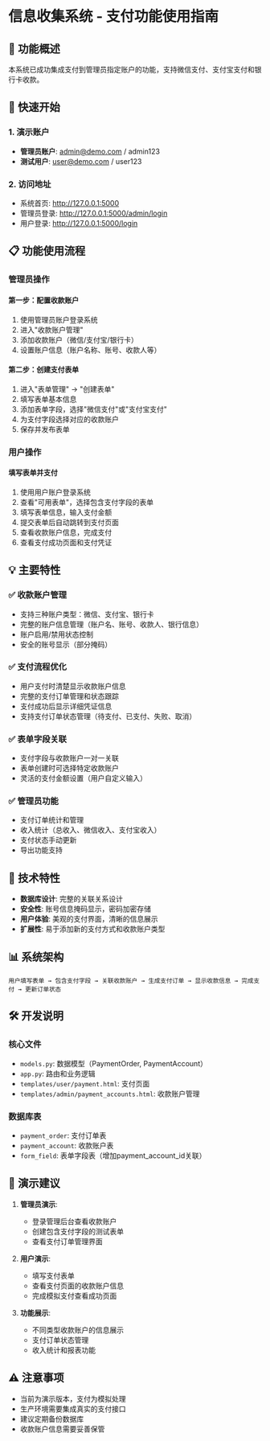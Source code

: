 # 信息收集系统 - 支付功能使用指南

## 🎯 功能概述

本系统已成功集成支付到管理员指定账户的功能，支持微信支付、支付宝支付和银行卡收款。

## 🚀 快速开始

### 1. 演示账户
- **管理员账户**: admin@demo.com / admin123
- **测试用户**: user@demo.com / user123

### 2. 访问地址
- 系统首页: http://127.0.0.1:5000
- 管理员登录: http://127.0.0.1:5000/admin/login
- 用户登录: http://127.0.0.1:5000/login

## 📋 功能使用流程

### 管理员操作

#### 第一步：配置收款账户
1. 使用管理员账户登录系统
2. 进入"收款账户管理"
3. 添加收款账户（微信/支付宝/银行卡）
4. 设置账户信息（账户名称、账号、收款人等）

#### 第二步：创建支付表单
1. 进入"表单管理" → "创建表单"
2. 填写表单基本信息
3. 添加表单字段，选择"微信支付"或"支付宝支付"
4. 为支付字段选择对应的收款账户
5. 保存并发布表单

### 用户操作

#### 填写表单并支付
1. 使用用户账户登录系统
2. 查看"可用表单"，选择包含支付字段的表单
3. 填写表单信息，输入支付金额
4. 提交表单后自动跳转到支付页面
5. 查看收款账户信息，完成支付
6. 查看支付成功页面和支付凭证

## 💡 主要特性

### ✅ 收款账户管理
- 支持三种账户类型：微信、支付宝、银行卡
- 完整的账户信息管理（账户名、账号、收款人、银行信息）
- 账户启用/禁用状态控制
- 安全的账号显示（部分掩码）

### ✅ 支付流程优化
- 用户支付时清楚显示收款账户信息
- 完整的支付订单管理和状态跟踪
- 支付成功后显示详细凭证信息
- 支持支付订单状态管理（待支付、已支付、失败、取消）

### ✅ 表单字段关联
- 支付字段与收款账户一对一关联
- 表单创建时可选择特定收款账户
- 灵活的支付金额设置（用户自定义输入）

### ✅ 管理员功能
- 支付订单统计和管理
- 收入统计（总收入、微信收入、支付宝收入）
- 支付状态手动更新
- 导出功能支持

## 🔧 技术特性

- **数据库设计**: 完整的关联关系设计
- **安全性**: 账号信息掩码显示，密码加密存储
- **用户体验**: 美观的支付界面，清晰的信息展示
- **扩展性**: 易于添加新的支付方式和收款账户类型

## 📊 系统架构

```
用户填写表单 → 包含支付字段 → 关联收款账户 → 生成支付订单 → 显示收款信息 → 完成支付 → 更新订单状态
```

## 🛠️ 开发说明

### 核心文件
- `models.py`: 数据模型（PaymentOrder, PaymentAccount）
- `app.py`: 路由和业务逻辑
- `templates/user/payment.html`: 支付页面
- `templates/admin/payment_accounts.html`: 收款账户管理

### 数据库表
- `payment_order`: 支付订单表
- `payment_account`: 收款账户表
- `form_field`: 表单字段表（增加payment_account_id关联）

## 🎉 演示建议

1. **管理员演示**:
   - 登录管理后台查看收款账户
   - 创建包含支付字段的测试表单
   - 查看支付订单管理界面

2. **用户演示**:
   - 填写支付表单
   - 查看支付页面的收款账户信息
   - 完成模拟支付查看成功页面

3. **功能展示**:
   - 不同类型收款账户的信息展示
   - 支付订单状态管理
   - 收入统计和报表功能

## ⚠️ 注意事项

- 当前为演示版本，支付为模拟处理
- 生产环境需要集成真实的支付接口
- 建议定期备份数据库
- 收款账户信息需要妥善保管